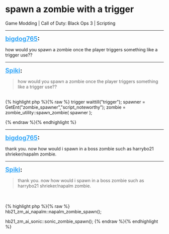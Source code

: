 # spawn a zombie with a trigger
Game Modding | Call of Duty: Black Ops 3 | Scripting

---
<strong style="font-size: 1.4em;"><span style="text-decoration: underline;text-decoration-color: #34a7f9;"><span style="color:#34a7f9;">bigdog765</span></span>:</strong>

<p>how would you spawn a zombie once the player triggers something like a trigger use??</p>

---
<strong style="font-size: 1.4em;"><span style="text-decoration: underline;text-decoration-color: #34a7f9;"><span style="color:#34a7f9;">Spiki</span></span>:</strong>

<p><blockquote>how would you spawn a zombie once the player triggers something like a trigger use??<br /></blockquote><br />{% highlight php %}{% raw %}
trigger waittill("trigger");
spawner = GetEnt("zombie_spawner","script_noteworthy");
zombie = zombie_utility::spawn_zombie( spawner );

{% endraw %}{% endhighlight %}
</p>

---
<strong style="font-size: 1.4em;"><span style="text-decoration: underline;text-decoration-color: #34a7f9;"><span style="color:#34a7f9;">bigdog765</span></span>:</strong>

<p>thank you. now how would i spawn in a boss zombie such as harrybo21 shrieker/napalm zombie.</p>

---
<strong style="font-size: 1.4em;"><span style="text-decoration: underline;text-decoration-color: #34a7f9;"><span style="color:#34a7f9;">Spiki</span></span>:</strong>

<p><blockquote>thank you. now how would i spawn in a boss zombie such as harrybo21 shrieker/napalm zombie.<br /></blockquote><br /><br />{% highlight php %}{% raw %}
hb21_zm_ai_napalm::napalm_zombie_spawn();

hb21_zm_ai_sonic::sonic_zombie_spawn();
{% endraw %}{% endhighlight %}
</p>
